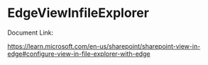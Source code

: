 # EdgeViewInfileExplorer

Document Link:

https://learn.microsoft.com/en-us/sharepoint/sharepoint-view-in-edge#configure-view-in-file-explorer-with-edge
